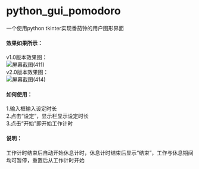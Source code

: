 # python_gui_pomodoro
一个使用python tkinter实现番茄钟的用户图形界面  
#### 效果如果所示：  
v1.0版本效果图：  
![屏幕截图(411)](https://user-images.githubusercontent.com/53106447/210064961-a3b8c40a-3f9e-4378-9f41-3b3f476e9e67.png)  
v2.0版本效果图：  
![屏幕截图(414)](https://user-images.githubusercontent.com/53106447/210064461-8bb6fcc5-bf4e-4b60-b7de-47fd0fafb219.png)  
#### 如何使用：  
1.输入框输入设定时长  
2.点击“设定”，显示栏显示设定时长  
3.点击“开始”即开始工作计时  
#### 说明：  
工作计时结束后自动开始休息计时，休息计时结束后显示“结束”，工作与休息期间均可暂停，重置后从工作计时开始  
